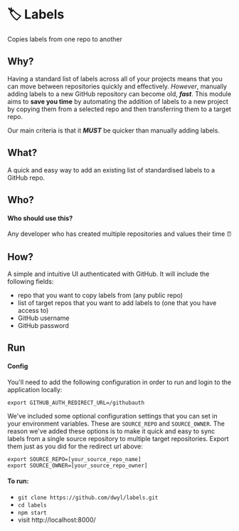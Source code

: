 # 🏷 Labels
Copies labels from one repo to another


## Why?
Having a standard list of labels across all of your projects means that you can
move between repositories quickly and effectively. *However*, manually adding
labels to a new GitHub repository can become old, ***fast***. This module aims
to **save you time** by automating the addition of labels to a new project by
copying them from a selected repo and then transferring them to a target repo.

Our main criteria is that it ***MUST*** be quicker than manually adding labels.

## What?
A quick and easy way to add an existing list of standardised labels to a GitHub
repo.

## Who?
#### Who should use this?
Any developer who has created multiple repositories and values their time ⏰

## How?
A simple and intuitive UI authenticated with GitHub. It will include the
following fields:

* repo that you want to copy labels from (any public repo)
* list of target repos that you want to add labels to (one that you have access to)
* GitHub username
* GitHub password

## Run

#### Config

You'll need to add the following configuration in order to run and login to the
application locally:

`export GITHUB_AUTH_REDIRECT_URL=/githubauth`

We've included some optional configuration settings that you can set in your
environment variables. These are `SOURCE_REPO` and `SOURCE_OWNER`.
The reason we've added these options is to make it quick and easy to sync labels
from a single source repository to multiple target repositories. Export them just
as you did for the redirect url above:

`export SOURCE_REPO=[your_source_repo_name]`  
`export SOURCE_OWNER=[your_source_repo_owner]`

#### To run:

* `git clone https://github.com/dwyl/labels.git`
* `cd labels`
* `npm start`
* visit http://localhost:8000/
